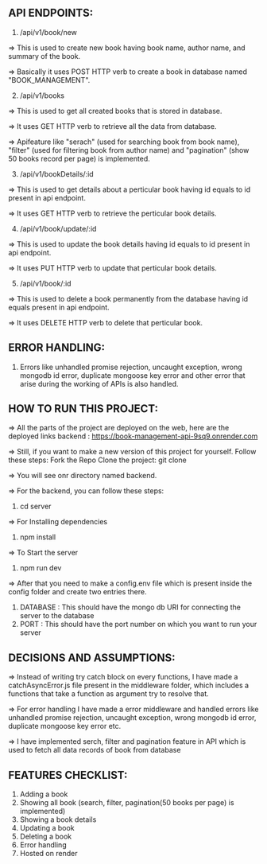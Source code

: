 API ENDPOINTS:
--------------
1. /api/v1/book/new

=> This is used to create new book having book name, author name, and summary of the book.

=> Basically it uses POST HTTP verb to create a book in database named "BOOK_MANAGEMENT".

2. /api/v1/books

=> This is used to get all created books that is stored in database.

=> It uses GET HTTP verb to retrieve all the data from database.

=> Apifeature like "serach" (used for searching book from book name), "filter" (used for filtering book from author name) and      "pagination" (show 50 books record per page) is implemented.

3. /api/v1/bookDetails/:id

=> This is used to get details about a perticular book having id equals to id present in api endpoint.

=> It uses GET HTTP verb to retrieve the perticular book details.

4. /api/v1/book/update/:id

=> This is used to update the book details having id equals to id present in api endpoint.

=> It uses PUT HTTP verb to update that perticular book details.

5. /api/v1/book/:id

=> This is used to delete a book permanently from the database having id equals present in api endpoint.

=> It uses DELETE HTTP verb to delete that perticular book.

ERROR HANDLING:
---------------
1. Errors like unhandled promise rejection, uncaught exception, wrong mongodb id error, duplicate mongoose key error and other error that arise during the working of APIs is also handled.

HOW TO RUN THIS PROJECT:
------------------------
=> All the parts of the project are deployed on the web, here are the deployed links
   backend : https://book-management-api-9sq9.onrender.com

=> Still, if you want to make a new version of this project for yourself. Follow these steps:
   Fork the Repo
   Clone the project: git clone <forked repo url>

=> You will see onr directory named backend.

=> For the backend, you can follow these steps:
   1. cd server

=> For Installing dependencies
   1. npm install

=> To Start the server
   1. npm run dev

=> After that you need to make a config.env file which is present inside the config folder and create two entries there.
   1. DATABASE : This should have the mongo db URI for connecting the server to the database
   2. PORT : This should have the port number on which you want to run your server

DECISIONS AND ASSUMPTIONS:
--------------------------
=> Instead of writing try catch block on every functions, I have made a catchAsyncError.js file present in the middleware folder, which includes a functions that take a function as argument try to resolve that.

=> For error handling I have made a error middleware and handled errors like unhandled promise rejection, uncaught exception, wrong mongodb id error, duplicate mongoose key error etc.

=> I have implemented serch, filter and pagination feature in API which is used to fetch all data records of book from database

FEATURES CHECKLIST:
-------------------
1. Adding a book 
2. Showing all book (search, filter, pagination(50 books per page) is implemented)
3. Showing a book details
4. Updating a book
5. Deleting a book
6. Error handling
7. Hosted on render
